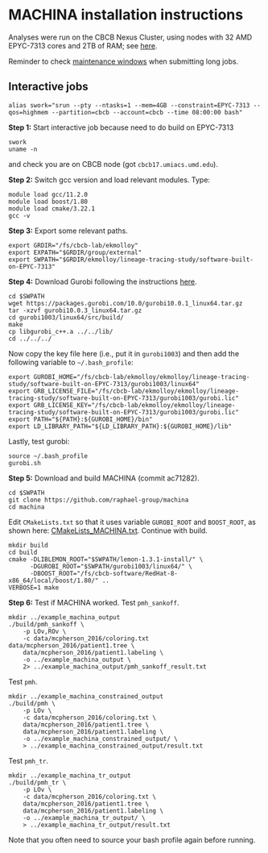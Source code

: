 MACHINA installation instructions
===

Analyses were run on the CBCB Nexus Cluster, using nodes with 32 AMD EPYC-7313 cores and 2TB of RAM; see [here](https://wiki.umiacs.umd.edu/umiacs/index.php/Nexus/CBCB).

Reminder to check [maintenance windows](https://wiki.umiacs.umd.edu/umiacs/index.php/MonthlyMaintenanceWindow) when submitting long jobs.

Interactive jobs
---
```
alias swork="srun --pty --ntasks=1 --mem=4GB --constraint=EPYC-7313 --qos=highmem --partition=cbcb --account=cbcb --time 08:00:00 bash"
```

**Step 1:** Start interactive job because need to do build on EPYC-7313
```
swork
uname -n
```
and check you are on CBCB node (got `cbcb17.umiacs.umd.edu`).

**Step 2:** Switch gcc version and load relevant modules.
Type:
```
module load gcc/11.2.0
module load boost/1.80
module load cmake/3.22.1
gcc -v
```

**Step 3:** Export some relevant paths.
```
export GRDIR="/fs/cbcb-lab/ekmolloy"
export EXPATH="$GRDIR/group/external"
export SWPATH="$GRDIR/ekmolloy/lineage-tracing-study/software-built-on-EPYC-7313"
```

**Step 4:** Download Gurobi following the instructions [here](https://ca.cs.uni-bonn.de/doku.php?id=tutorial:gurobi-install). 
```
cd $SWPATH
wget https://packages.gurobi.com/10.0/gurobi10.0.1_linux64.tar.gz
tar -xzvf gurobi10.0.3_linux64.tar.gz
cd gurobi1003/linux64/src/build/
make
cp libgurobi_c++.a ../../lib/
cd ../../../
```
Now copy the key file here (i.e., put it in `gurobi1003`) and then add the following variable to `~/.bash_profile`:
```
export GUROBI_HOME="/fs/cbcb-lab/ekmolloy/ekmolloy/lineage-tracing-study/software-built-on-EPYC-7313/gurobi1003/linux64"
export GRB_LICENSE_FILE="/fs/cbcb-lab/ekmolloy/ekmolloy/lineage-tracing-study/software-built-on-EPYC-7313/gurobi1003/gurobi.lic"
export GRB_LICENSE_KEY="/fs/cbcb-lab/ekmolloy/ekmolloy/lineage-tracing-study/software-built-on-EPYC-7313/gurobi1003/gurobi.lic"
export PATH="${PATH}:${GUROBI_HOME}/bin"
export LD_LIBRARY_PATH="${LD_LIBRARY_PATH}:${GUROBI_HOME}/lib"
```

Lastly, test gurobi:
```
source ~/.bash_profile
gurobi.sh
```

**Step 5:** Download and build MACHINA (commit ac71282).
```
cd $SWPATH
git clone https://github.com/raphael-group/machina
cd machina
```
Edit `CMakeLists.txt` so that it uses variable `GUROBI_ROOT` and `BOOST_ROOT`, as shown here: [CMakeLists_MACHINA.txt](CMakeLists_MACHINA.txt).
Continue with build.
```
mkdir build
cd build
cmake -DLIBLEMON_ROOT="$SWPATH/lemon-1.3.1-install/" \
      -DGUROBI_ROOT="$SWPATH/gurobi1003/linux64/" \
      -DBOOST_ROOT="/fs/cbcb-software/RedHat-8-x86_64/local/boost/1.80/" ..
VERBOSE=1 make
```

**Step 6:** Test if MACHINA worked.
Test `pmh_sankoff`.
```
mkdir ../example_machina_output
./build/pmh_sankoff \
    -p LOv,ROv \
    -c data/mcpherson_2016/coloring.txt data/mcpherson_2016/patient1.tree \
    data/mcpherson_2016/patient1.labeling \
    -o ../example_machina_output \
    2> ../example_machina_output/pmh_sankoff_result.txt
```
Test `pmh`.
```
mkdir ../example_machina_constrained_output
./build/pmh \
    -p LOv \
    -c data/mcpherson_2016/coloring.txt \
    data/mcpherson_2016/patient1.tree \
    data/mcpherson_2016/patient1.labeling \
    -o ../example_machina_constrained_output/ \
    > ../example_machina_constrained_output/result.txt
```
Test `pmh_tr`.
```
mkdir ../example_machina_tr_output
./build/pmh_tr \
    -p LOv \
    -c data/mcpherson_2016/coloring.txt \
    data/mcpherson_2016/patient1.tree \
    data/mcpherson_2016/patient1.labeling \
    -o ../example_machina_tr_output/ \
    > ../example_machina_tr_output/result.txt
```
Note that you often need to source your bash profile again before running.
